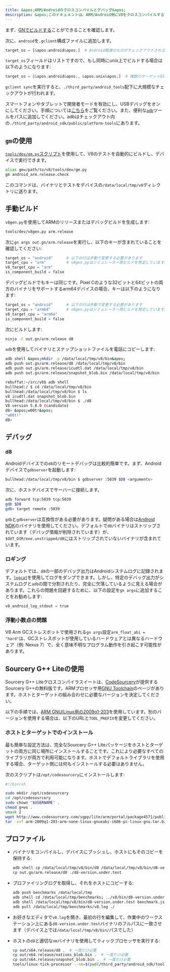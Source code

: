 ```yaml
---
title: &apos;ARM/Androidのクロスコンパイルとデバッグ&apos;
description: &apos;このドキュメントは、ARM/Android用にV8をクロスコンパイルする方法と、それをデバッグする方法を説明します。&apos;
---
```

まず、[GNでビルドする](/docs/build-gn)ことができることを確認します。

次に、`android`を`.gclient`構成ファイルに追加します。

```python
target_os = [&apos;android&apos;]  # Android関連のものがチェックアウトされるように追加。
```

`target_os`フィールドはリストですので、もし同時にunix上でビルドする場合は以下のようになります:

```python
target_os = [&apos;android&apos;, &apos;unix&apos;]  # 複数のターゲットOS。
```

`gclient sync`を実行すると、`./third_party/android_tools`配下に大規模なチェックアウトが行われます。

スマートフォンやタブレットで開発者モードを有効にし、USBデバッグをオンにしてください。手順については[こちら](https://developer.android.com/studio/run/device.html)をご覧ください。また、便利な[`adb`](https://developer.android.com/studio/command-line/adb.html)ツールをパスに追加してください。adbはチェックアウト内の`./third_party/android_sdk/public/platform-tools`にあります。

## `gm`の使用

[`tools/dev/gm.py`スクリプト](/docs/build-gn#gm)を使用して、V8のテストを自動的にビルドし、デバイスで実行できます。

```bash
alias gm=/path/to/v8/tools/dev/gm.py
gm android_arm.release.check
```

このコマンドは、バイナリとテストをデバイスの`/data/local/tmp/v8`ディレクトリに送ります。

## 手動ビルド

`v8gen.py`を使用してARMのリリースまたはデバッグビルドを生成します:

```bash
tools/dev/v8gen.py arm.release
```

次に`gn args out.gn/arm.release`を実行し、以下のキーが含まれていることを確認してください:

```python
target_os = "android"      # 以下の行は手動で変更する必要があります
target_cpu = "arm"         # v8gen.pyはシミュレーター用ビルドを想定しています。
v8_target_cpu = "arm"
is_component_build = false
```

デバッグビルドでもキーは同じです。Pixel Cのような32ビットと64ビットの両方のバイナリをサポートするarm64デバイスの場合、キーは以下のようになります:

```python
target_os = "android"      # 以下の行は手動で変更する必要があります
target_cpu = "arm64"       # v8gen.pyはシミュレーター用ビルドを想定しています。
v8_target_cpu = "arm64"
is_component_build = false
```

次にビルドします:

```bash
ninja -C out.gn/arm.release d8
```

`adb`を使用してバイナリとスナップショットファイルを電話にコピーします:

```bash
adb shell &apos;mkdir -p /data/local/tmp/v8/bin&apos;
adb push out.gn/arm.release/d8 /data/local/tmp/v8/bin
adb push out.gn/arm.release/icudtl.dat /data/local/tmp/v8/bin
adb push out.gn/arm.release/snapshot_blob.bin /data/local/tmp/v8/bin
```

```bash
rebuffat:~/src/v8$ adb shell
bullhead:/ $ cd /data/local/tmp/v8/bin
bullhead:/data/local/tmp/v8/bin $ ls
v8 icudtl.dat snapshot_blob.bin
bullhead:/data/local/tmp/v8/bin $ ./d8
V8 version 5.8.0 (candidate)
d8> &apos;w00t!&apos;
"w00t!"
d8>
```

## デバッグ

### d8

Androidデバイスでの`d8`のリモートデバッグは比較的簡単です。まず、Androidデバイスで`gdbserver`を起動します:

```bash
bullhead:/data/local/tmp/v8/bin $ gdbserver :5039 $D8 <arguments>
```

次に、ホストデバイスでサーバーに接続します。

```bash
adb forward tcp:5039 tcp:5039
gdb $D8
gdb> target remote :5039
```

`gdb`と`gdbserver`は互換性がある必要があります。疑問がある場合は[Android NDK](https://developer.android.com/ndk)のバイナリを使用してください。デフォルトで`d8`バイナリはストリップされています（デバッグ情報が削除されています）が、`$OUT_DIR/exe.unstripped/d8`にはストリップされていないバイナリが含まれています。

### ロギング

デフォルトでは、`d8`の一部のデバッグ出力はAndroidシステムログに記録されます。[`logcat`](https://developer.android.com/studio/command-line/logcat)を使用してログをダンプできます。しかし、特定のデバッグ出力がシステムログと`adb`の間で分割されたり、完全に欠落しているように見える場合があります。これらの問題を回避するために、以下の設定を`gn args`に追加することをお勧めします:

```python
v8_android_log_stdout = true
```

### 浮動小数点の問題

V8 Arm GCストレスボットで使用される`gn args`設定`arm_float_abi = "hard"`は、GCストレスボットが使用しているハードウェアとは異なるハードウェア（例: Nexus 7）で、全く意味不明なプログラム動作を引き起こす可能性があります。

## Sourcery G++ Liteの使用

Sourcery G++ Liteクロスコンパイラスイートは、[CodeSourcery](http://www.codesourcery.com/)が提供するSourcery G++の無料版です。ARMプロセッサ用[GNU Toolchain](http://www.codesourcery.com/sgpp/lite/arm)のページがあります。ホストとターゲットの組み合わせに必要なバージョンを決定してください。

以下の手順では、[ARM GNU/Linux用の2009q1-203](http://www.codesourcery.com/sgpp/lite/arm/portal/release858)を使用しています。別のバージョンを使用する場合は、以下のURLと`TOOL_PREFIX`を変更してください。

### ホストとターゲットでのインストール

最も簡単な設定方法は、完全なSourcery G++ Liteパッケージをホストとターゲットの両方に同じ場所にインストールすることです。これにより必要なすべてのライブラリが両方で利用可能になります。ホストでデフォルトライブラリを使用する場合、ターゲット側には何もインストールする必要はありません。

次のスクリプトは`/opt/codesourcery`にインストールします:

```bash
#!/bin/sh

sudo mkdir /opt/codesourcery
cd /opt/codesourcery
sudo chown "$USERNAME" .
chmod g+ws .
umask 2
wget http://www.codesourcery.com/sgpp/lite/arm/portal/package4571/public/arm-none-linux-gnueabi/arm-2009q1-203-arm-none-linux-gnueabi-i686-pc-linux-gnu.tar.bz2
tar -xvf arm-2009q1-203-arm-none-linux-gnueabi-i686-pc-linux-gnu.tar.bz2
```

## プロファイル

- バイナリをコンパイルし、デバイスにプッシュし、ホストにもそのコピーを保持する:

    ```bash
    adb shell cp /data/local/tmp/v8/bin/d8 /data/local/tmp/v8/bin/d8-version.under.test
    cp out.gn/arm.release/d8 ./d8-version.under.test
    ```

- プロファイリングログを取得し、それをホストにコピーする:

    ```bash
    adb push benchmarks /data/local/tmp
    adb shell cd /data/local/tmp/benchmarks; ../v8/bin/d8-version.under.test run.js --prof
    adb shell /data/local/tmp/v8/bin/d8-version.under.test benchmark.js --prof
    adb pull /data/local/tmp/benchmarks/v8.log ./
    ```

- お好きなエディタで`v8.log`を開き、最初の行を編集して、作業中のワークステーション上にある`d8-version.under.test`バイナリのフルパスに一致させます（デバイス上では`/data/local/tmp/v8/bin/`パスでした）

- ホストの`d8`と適切な`nm`バイナリを使用してティックプロセッサを実行する:

    ```bash
    cp out/x64.release/d8 .  # 一度だけ必要
    cp out/x64.release/natives_blob.bin .  # 一度だけ必要
    cp out/x64.release/snapshot_blob.bin .  # 一度だけ必要
    tools/linux-tick-processor --nm=$(pwd)/third_party/android_ndk/toolchains/arm-linux-androideabi-4.9/prebuilt/linux-x86_64/bin/arm-linux-androideabi-nm
    ```
